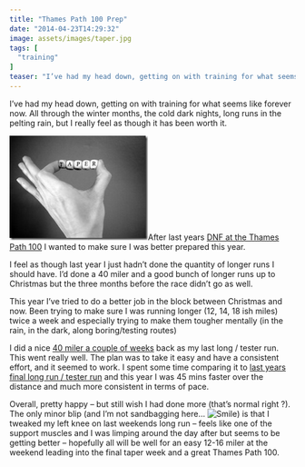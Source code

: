 ```yaml
---
title: "Thames Path 100 Prep"
date: "2014-04-23T14:29:32"
image: assets/images/taper.jpg
tags: [
  "training"
]
teaser: "I’ve had my head down, getting on with training for what seems like forever now. All through the winter months, the cold dark nights, long runs in the pelting rain, but I really feel as though it has been worth it. After last years DNF at the Thames Path 100 I wanted to make sure [&hellip;]\n"
---
```

I’ve had my head down, getting on with training for what seems like forever now. All through the winter months, the cold dark nights, long runs in the pelting rain, but I really feel as though it has been worth it.

[![taper](assets/images/taper_thumb.jpg "taper")](assets/images/taper.jpg)After last years [DNF at the Thames Path 100](https://kennetrunner.com/thames-path-100-race-report) I wanted to make sure I was better prepared this year.

I feel as though last year I just hadn’t done the quantity of longer runs I should have. I’d done a 40 miler and a good bunch of longer runs up to Christmas but the three months before the race didn’t go as well.

This year I’ve tried to do a better job in the block between Christmas and now. Been trying to make sure I was running longer (12, 14, 18 ish miles) twice a week and especially trying to make them tougher mentally (in the rain, in the dark, along boring/testing routes)

I did a nice [40 miler a couple of weeks](http://www.strava.com/activities/123424490) back as my last long / tester run. This went really well. The plan was to take it easy and have a consistent effort, and it seemed to work. I spent some time comparing it to [last years final long run / tester run](http://www.strava.com/activities/41296500) and this year I was 45 mins faster over the distance and much more consistent in terms of pace.

Overall, pretty happy – but still wish I had done more (that’s normal right ?). The only minor blip (and I’m not sandbagging here… ![Smile](wlEmoticon-smile.png)) is that I tweaked my left knee on last weekends long run – feels like one of the support muscles and I was limping around the day after but seems to be getting better – hopefully all will be well for an easy 12-16 miler at the weekend leading into the final taper week and a great Thames Path 100.
